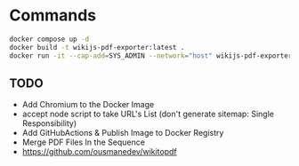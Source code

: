 # Commands

```bash
docker compose up -d
docker build -t wikijs-pdf-exporter:latest .
docker run -it --cap-add=SYS_ADMIN --network="host" wikijs-pdf-exporter:latest;
```

## TODO

- Add Chromium to the Docker Image
- accept node script to take URL's List (don't generate sitemap: Single Responsibility)
- Add GitHubActions & Publish Image to Docker Registry
- Merge PDF Files In the Sequence
- https://github.com/ousmanedev/wikitopdf
